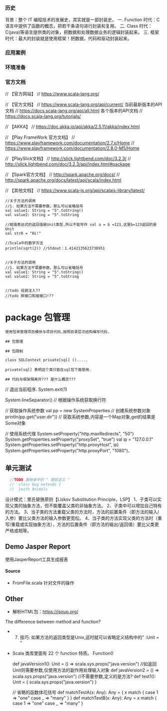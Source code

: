 ### 历史

背景：整个 IT 编程技术的发展史，其实就是一部封装史。
一. Function 时代：C 语言中提供了函数的概念，把若干条语句进行封装和复用。
二. Class 时代：C(java)等语言提供类的对象，把数据和处理数据业务的逻辑封装起来。
三. 框架时代：最大的封装就是使用框架！把数据，代码和驱动封装起来。

### 应用案例
### 环境准备

### 官方文档

  // 【官方网站】
  // https://www.scala-lang.org/

  // 【官方文档】
  // https://www.scala-lang.org/api/current/    当前最新版本的API文档
  // https://docs.scala-lang.org/api/all.html   各个版本的API文档
  // https://docs.scala-lang.org/tutorials/

  // 【AKKA】
  // https://doc.akka.io/api/akka/2.5.11/akka/index.html

  // 【Play FrameWork 官方文档】
  // https://www.playframework.com/documentation/2.7.x/Home
  // https://www.playframework.com/documentation/2.8.0-M5/Home

  // 【PlaySlick文档】
  // http://slick.lightbend.com/doc/3.2.3/
  // http://slick.lightbend.com/doc/3.2.3/api/index.html#package

  // 【Spark官方文档】
  // http://spark.apache.org/docs/
  // http://spark.apache.org/docs/latest/api/scala/index.html

  // 【其他文档】
  // https://www.scala-js.org/api/scalajs-library/latest/

    //关于方法的调用
    //1. 如果方法不需要参数，那么可以省略括号
    val value1: String = "5".toString()
    val value2: String = "5".toString

    //赋值表达式的返回值是Unit类型,所以不能写作 val a = b =123,这里b=123返回的是Unit
    val str0 = "Hi!"

    //Scala中的数学方法
    println(sqrt(2)) //Stdout：1.4142135623730951


    //关于方法的调用
    //1. 如果方法不需要参数，那么可以省略括号
    val value1: String = "5".toString()
    val value2: String = "5".toString


    //todo 组装注入??
    //todo 胖接口和瘦接口!??
# package 包管理 
    
    使用包来管理项目模块与项目代码,按照目录层次结构编写代码.
    
    ## 包管理
    
    ## 包限制
    
    class SQLContext private[sql] ().....
    
    private[sql] 表明这个类只能在sql包下面使用.
    
    ## 代码与框架隔离开??? 是什么概念???


  // 退出当前程序.
  System.exit(1)

  System.lineSeparator()  // 根据操作系统获取换行符

  // 获取操作系统参数
  val pp = new SystemProperties  // 创建系统参数对象
  println(pp.get("user.dir"))    // 获取系统参数,内容是一个Map对象,get的结果是Some对象

  // 使用系统代理
  System.setProperty("http.maxRedirects", "50")
  System.getProperties.setProperty("proxySet", "true")
  val ip = "127.0.0.1"
  System.getProperties.setProperty("http.proxyHost", ip)
  System.getProperties.setProperty("http.proxyPort", "1080")、
  
  
  
  ## 单元测试
  
  ```scala
    //TODO 类继承中的 " 提前定义 "
    //  class Dog extends {
    //  }with Animals
  ```
  
  设计模式：里氏替换原则【Liskov Substitution Principle，LSP】
  1、子类可以实现父类的抽象方法，但不能覆盖父类的非抽象方法。
  2、子类中可以增加自己特有的方法。
  3、当子类的方法重载父类的方法时，方法的前置条件（即方法的输入/入参）要比父类方法的输入参数更宽松。
  4、当子类的方法实现父类的方法时（重写/重载或实现抽象方法），方法的后置条件（即方法的输出/返回值）要比父类更严格或相等。
  
  ## Demo Jasper Report
  
  使用JasperReport工具生成报表
  
  #### Source 
  
  - FromFile.scala 针对文件的操作
  
  ## Other 
  
  - 解析HTML包：https://jsoup.org/

  
  The difference between method and function? 
  * 7. 技巧: 如果方法的返回类型是Unix,这时就可以省略定义结构中的" :Unit = "
  
  


- Scala 类库里面有 22 个 function 特质。 Function0

  def javaVersion1(): Unit = () => scala.sys.props("java.version") //如返回Unit则需要参数,仅使用方法的副作用处理输入对象
  def javaVersion2 = () => scala.sys.props("java.version") //不需要参数,定义的是方法?
  def test1(): Unit = {
    scala.sys.props("java.version")
  }
  
  // 省略的函数体花括号
  def matchTestA(x: Any): Any = {
    x match {
      case 1 => "one"
      case _ => "many"
    }
  }
  def matchTestB(x: Any): Any = x match {
    case 1 => "one"
    case _ => "many"
  }